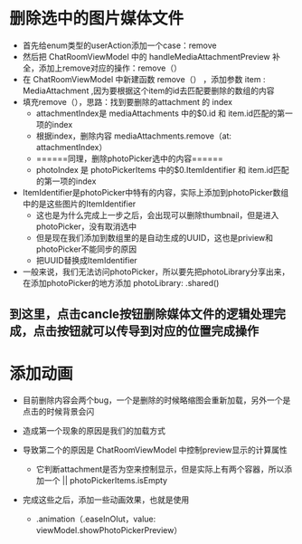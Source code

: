 #  删除选中的图片媒体文件

- 首先给enum类型的userAction添加一个case：remove
- 然后把 ChatRoomViewModel 中的 handleMediaAttachmentPreview 补全，添加上remove对应的操作：remove（）
- 在 ChatRoomViewModel 中新建函数 remove（） ，添加参数 item : MediaAttachment ,因为要根据这个item的id去匹配要删除的数组的内容
- 填充remove（），思路：找到要删除的attachment 的 index
    - attachmentIndex是 mediaAttachments 中的$0.id 和 item.id匹配的第一项的index 
    - 根据index，删除内容 mediaAttachments.remove（at: attachmentIndex）
    - ======同理，删除photoPicker选中的内容======
    - photoIndex 是 photoPickerItems 中的$0.ItemIdentifier 和 item.id匹配的第一项的index
- ItemIdentifier是photoPicker中特有的内容，实际上添加到photoPicker数组中的是这些图片的ItemIdentifier
    - 这也是为什么完成上一步之后，会出现可以删除thumbnail，但是进入photoPicker，没有取消选中
    - 但是现在我们添加到数组里的是自动生成的UUID，这也是priview和photoPicker不能同步的原因
    - 把UUID替换成ItemIdentifier
- 一般来说，我们无法访问photoPicker，所以要先把photoLibrary分享出来，在添加photoPicker的地方添加 photoLibrary: .shared()
##  到这里，点击cancle按钮删除媒体文件的逻辑处理完成，点击按钮就可以传导到对应的位置完成操作

#  添加动画

- 目前删除内容会两个bug，一个是删除的时候略缩图会重新加载，另外一个是点击的时候背景会闪
- 造成第一个现象的原因是我们的加载方式
- 导致第二个的原因是 ChatRoomViewModel 中控制preview显示的计算属性
    - 它判断attachment是否为空来控制显示，但是实际上有两个容器，所以添加一个 || photoPickerItems.isEmpty

- 完成这些之后，添加一些动画效果，也就是使用
    - .animation（.easeInOIut，value: viewModel.showPhotoPickerPreview）
